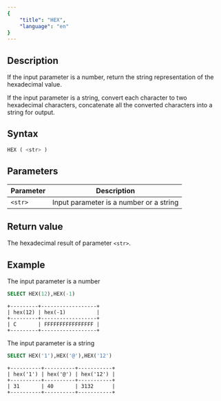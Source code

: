 ```yaml
---
{
    "title": "HEX",
    "language": "en"
}
---
```


## Description

If the input parameter is a number, return the string representation of the hexadecimal value.

If the input parameter is a string, convert each character to two hexadecimal characters, concatenate all the converted characters into a string for output.

## Syntax

```sql
HEX ( <str> )
```

## Parameters

| Parameter | Description |
|-------|--------------|
| `<str>` | Input parameter is a number or a string |

## Return value

The hexadecimal result of parameter `<str>`.

## Example

The input parameter is a number
```sql
SELECT HEX(12),HEX(-1)
```

```text
+---------+------------------+
| hex(12) | hex(-1)          |
+---------+------------------+
| C       | FFFFFFFFFFFFFFFF |
+---------+------------------+
```

The input parameter is a string

```sql
SELECT HEX('1'),HEX('@'),HEX('12')
```

```text
+----------+----------+-----------+
| hex('1') | hex('@') | hex('12') |
+----------+----------+-----------+
| 31       | 40       | 3132      |
+----------+----------+-----------+
```